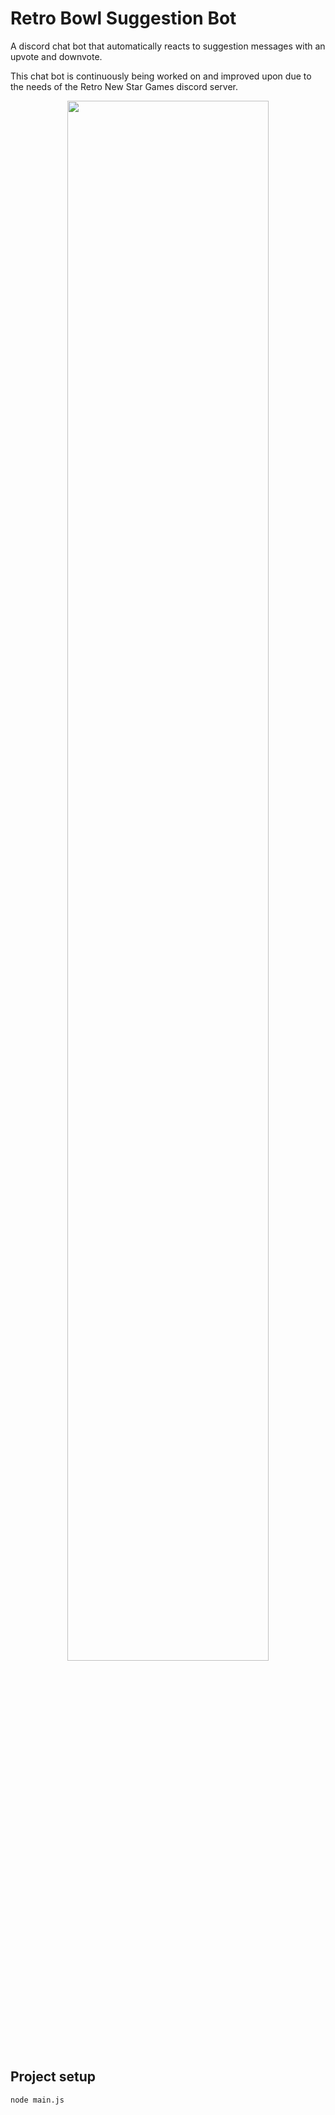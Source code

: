 # Retro Bowl Suggestion Bot
A discord chat bot that automatically reacts to suggestion messages with an upvote and downvote.

This chat bot is continuously being worked on and improved upon due to the needs of the Retro New Star Games discord server.

<p align="center">
<img src="https://media.giphy.com/media/a6DB2HcRVD0Cw5tw1M/giphy.gif" width="80%"></p>

## Project setup

```
node main.js
```
